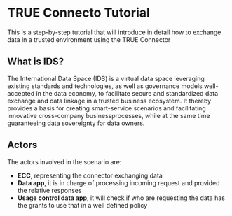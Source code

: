 # TRUE Connecto Tutorial

This is a step-by-step tutorial that will introduce in detail how to exchange data in a trusted environment using the TRUE Connector

## What is IDS?

The International Data Space (IDS) is a virtual data space leveraging existing standards and technologies, as well as governance models well-accepted in the data economy, to facilitate secure and standardized data exchange and data linkage in a trusted business ecosystem.
It thereby provides a basis for creating smart-service scenarios and facilitating innovative cross-company businessprocesses, while at the same time guaranteeing data sovereignty for data owners.

## Actors

The actors involved in the scenario are:

-   **ECC**, representing the connector exchanging data
-   **Data app**, it is in charge of processing incoming request and provided the relative responses
-   **Usage control data app**, it will check if who are requesting the data has the grants to use that in a well defined policy

